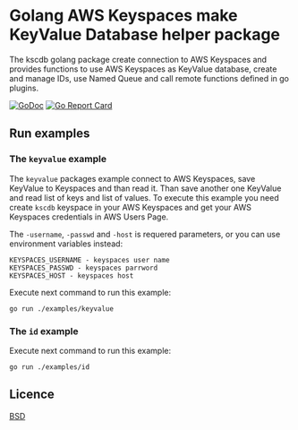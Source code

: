# Golang AWS Keyspaces make KeyValue Database helper package

The kscdb golang package create connection to AWS Keyspaces and provides functions
to use AWS Keyspaces as KeyValue database, create and manage IDs, use Named Queue
and call remote functions defined in go plugins.

[![GoDoc](https://godoc.org/github.com/kirill-scherba/kscdb?status.svg)](https://godoc.org/github.com/kirill-scherba/kscdb/)
[![Go Report Card](https://goreportcard.com/badge/github.com/kirill-scherba/kscdb)](https://goreportcard.com/report/github.com/kirill-scherba/kscdb)

## Run examples

### The `keyvalue` example

The `keyvalue` packages example connect to AWS Keyspaces, save KeyValue to
Keyspaces and than read it. Than save another one KeyValue and read list of
keys and list of values. To execute this example you need create `kscdb`
keyspace in your AWS Keyspaces and get your AWS Keyspaces credentials in AWS
Users Page.

The `-username`, `-passwd` and `-host` is requered parameters, or you can use
environment variables instead:

    KEYSPACES_USERNAME - keyspaces user name
    KEYSPACES_PASSWD - keyspaces parrword
    KEYSPACES_HOST - keyspaces host

Execute next command to run this example:

    go run ./examples/keyvalue

### The `id` example

Execute next command to run this example:

    go run ./examples/id


## Licence

[BSD](LICENSE)
